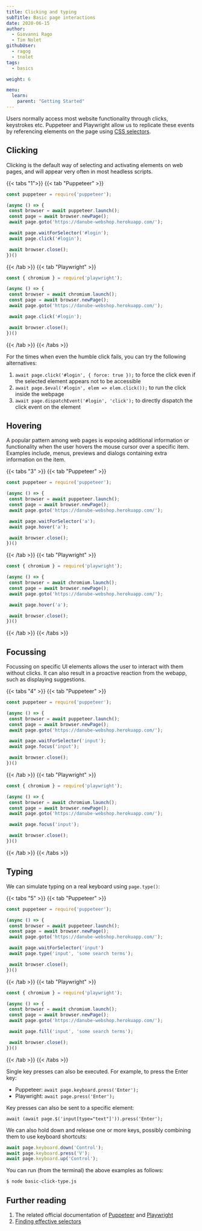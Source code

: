 ```yaml
---
title: Clicking and typing
subTitle: Basic page interactions
date: 2020-06-15
author:
  - Giovanni Rago
  - Tim Nolet
githubUser:
  - ragog
  - tnolet
tags:
  - basics

weight: 6

menu:
  learn:
    parent: "Getting Started"
---
```


Users normally access most website functionality through clicks, keystrokes etc. Puppeteer and Playwright allow us to replicate these events by referencing elements on the page using [CSS selectors](https://developer.mozilla.org/en-US/docs/Learn/CSS/Building_blocks/Selectors).

<!-- more -->

## Clicking

Clicking is the default way of selecting and activating elements on web pages, and will appear very often in most headless scripts.

{{< tabs "1">}}
{{< tab "Puppeteer" >}}
 ```js
const puppeteer = require('puppeteer');

(async () => {
  const browser = await puppeteer.launch();
  const page = await browser.newPage();
  await page.goto('https://danube-webshop.herokuapp.com/');

  await page.waitForSelector('#login');
  await page.click('#login');

  await browser.close();
})()
 ```
{{< /tab >}}
{{< tab "Playwright" >}}
 ```js
const { chromium } = require('playwright');

(async () => {
  const browser = await chromium.launch();
  const page = await browser.newPage();
  await page.goto('https://danube-webshop.herokuapp.com/');

  await page.click('#login');

  await browser.close();
})()
 ```
{{< /tab >}}
{{< /tabs >}}

For the times when even the humble click fails, you can try the following alternatives:
1. `await page.click('#login', { force: true });` to force the click even if the selected element appears not to be accessible
2. `await page.$eval('#login', elem => elem.click());` to run the click inside the webpage
3. `await page.dispatchEvent('#login', 'click');` to directly dispatch the click event on the element

## Hovering

A popular pattern among web pages is exposing additional information or functionality when the user hovers the mouse cursor over a specific item. Examples include, menus, previews and dialogs containing extra information on the item.

{{< tabs "3" >}}
{{< tab "Puppeteer" >}}
 ```js
const puppeteer = require('puppeteer');

(async () => {
  const browser = await puppeteer.launch();
  const page = await browser.newPage();
  await page.goto('https://danube-webshop.herokuapp.com/');

  await page.waitForSelector('a');
  await page.hover('a');

  await browser.close();
})()
 ```
{{< /tab >}}
{{< tab "Playwright" >}}
 ```js
const { chromium } = require('playwright');

(async () => {
  const browser = await chromium.launch();
  const page = await browser.newPage();
  await page.goto('https://danube-webshop.herokuapp.com/');

  await page.hover('a');

  await browser.close();
})()
 ```
{{< /tab >}}
{{< /tabs >}}

## Focussing

Focussing on specific UI elements allows the user to interact with them without clicks. It can also result in a proactive reaction from the webapp, such as displaying suggestions.

{{< tabs "4" >}}
{{< tab "Puppeteer" >}}
 ```js
const puppeteer = require('puppeteer');

(async () => {
  const browser = await puppeteer.launch();
  const page = await browser.newPage();
  await page.goto('https://danube-webshop.herokuapp.com/');

  await page.waitForSelector('input');
  await page.focus('input');

  await browser.close();
})()
 ```
{{< /tab >}}
{{< tab "Playwright" >}}
 ```js
const { chromium } = require('playwright');

(async () => {
  const browser = await chromium.launch();
  const page = await browser.newPage();
  await page.goto('https://danube-webshop.herokuapp.com/');

  await page.focus('input');

  await browser.close();
})()
 ```
{{< /tab >}}
{{< /tabs >}}

## Typing

We can simulate typing on a real keyboard using `page.type()`:

{{< tabs "5" >}}
{{< tab "Puppeteer" >}}
 ```js
const puppeteer = require('puppeteer');

(async () => {
  const browser = await puppeteer.launch();
  const page = await browser.newPage();
  await page.goto('https://danube-webshop.herokuapp.com/');

  await page.waitForSelector('input')
  await page.type('input', 'some search terms');

  await browser.close();
})()
 ```
{{< /tab >}}
{{< tab "Playwright" >}}
 ```js
const { chromium } = require('playwright');

(async () => {
  const browser = await chromium.launch();
  const page = await browser.newPage();
  await page.goto('https://danube-webshop.herokuapp.com/');

  await page.fill('input', 'some search terms');

  await browser.close();
})()
 ```
{{< /tab >}}
{{< /tabs >}}

Single key presses can also be executed. For example, to press the Enter key:
- Puppeteer: `await page.keyboard.press('Enter');`
- Playwright: `await page.press('Enter');`

Key presses can also be sent to a specific element:

`await (await page.$('input[type="text"]')).press('Enter');`

We can also hold down and release one or more keys, possibly combining them to use keyboard shortcuts:

```js
await page.keyboard.down('Control');
await page.keyboard.press('V');
await page.keyboard.up('Control');
```

You can run (from the terminal) the above examples as follows:
```sh
$ node basic-click-type.js
```

## Further reading
1. The related official documentation of [Puppeteer](https://pptr.dev/#?product=Puppeteer&version=v5.2.1&show=api-pageclickselector-options) and [Playwright](https://playwright.dev/#version=v1.2.1&path=docs%2Finput.md&q=)
2. [Finding effective selectors](basics-selectors/)
